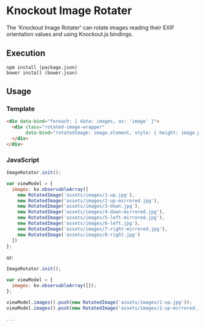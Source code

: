 Knockout Image Rotater
======================

The 'Knockout Image Rotater' can rotate images reading their EXIF orientation values and using Knockout.js bindings.

## Execution ##
```
npm install (package.json)
bower install (bower.json)
```

## Usage ##

### Template ###

```html
<div data-bind="foreach: { data: images, as: 'image' }">
  <div class="rotated-image-wrapper"
       data-bind="rotatedImage: image.element, style: { height: image.properties.height }">
  </div>
</div>
```

### JavaScript ###

```javascript
ImageRotator.init();

var viewModel = {
  images: ko.observableArray([
    new RotatedImage('assets/images/1-up.jpg'),
    new RotatedImage('assets/images/2-up-mirrored.jpg'),
    new RotatedImage('assets/images/3-down.jpg'),
    new RotatedImage('assets/images/4-down-mirrored.jpg'),
    new RotatedImage('assets/images/5-left-mirrored.jpg'),
    new RotatedImage('assets/images/6-left.jpg'),
    new RotatedImage('assets/images/7-right-mirrored.jpg'),
    new RotatedImage('assets/images/8-right.jpg')
  ])
};
```

or:

```javascript
ImageRotator.init();

var viewModel = {
  images: ko.observableArray([]);
};

viewModel.images().push(new RotatedImage('assets/images/1-up.jpg'));
viewModel.images().push(new RotatedImage('assets/images/2-up-mirrored.jpg'));

...
```